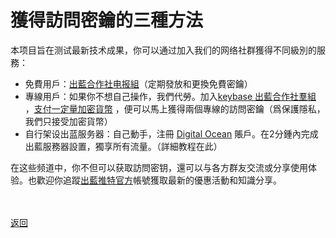 # 獲得訪問密鑰的三種方法

本项目旨在测试最新技术成果，你可以通过加入我们的网络社群獲得不同級別的服務：
<ul>
<li>免費用戶：<a href="https://t.me/outlinex">出藍合作社电报組</a>（定期發放和更換免費密鑰）</li>
<li>專線用戶：如果你不想自己操作，我們代勞。加入<a href="https://keybase.io/team/outliners">keybase 出藍合作社羣組 </a>，<a href="pay.html">支付一定量加密貨幣</a> ，便可以馬上獲得兩個專線的訪問密鑰（爲保護隱私，我們只接受加密貨幣）</li>
<li>自行架设出蓝服务器：自己動手，注冊 <a href="https://m.do.co/c/aa23a82f8f21">Digital Ocean</a> 賬戶。在2分鍾內完成出藍服務器設置，獨享所有流量。（詳細教程在此）</li>
</ul>

在这些频道中，你不但可以获取訪問密钥，還可以与各方群友交流或分享使用体验。也歡迎你追蹤<a href="https://twitter.com/outline_x">出藍推特官方</a>帳號獲取最新的優惠活動和知識分享。

<br><br><a href="https://outliners.github.io/">返回</a>
